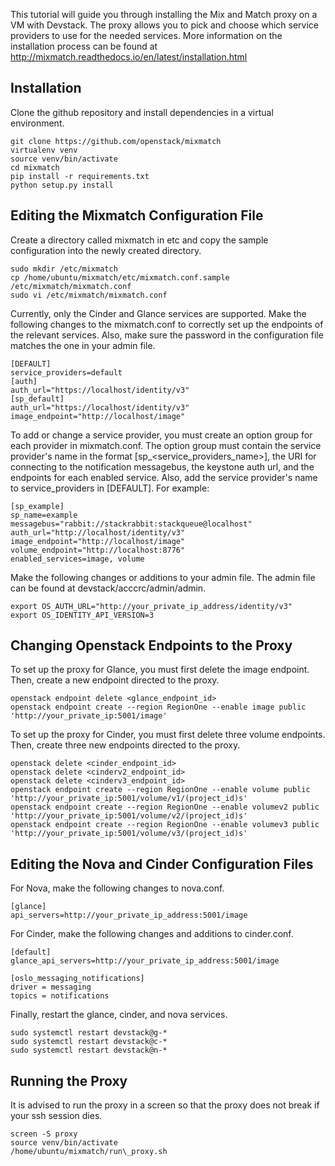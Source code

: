 This tutorial will guide you through installing the Mix and Match proxy on a VM with Devstack. The proxy allows you to pick and choose which service providers to use for the needed services. More information on the installation process can be found at http://mixmatch.readthedocs.io/en/latest/installation.html

## Installation
Clone the github repository and install dependencies in a virtual environment.
```
git clone https://github.com/openstack/mixmatch
virtualenv venv 
source venv/bin/activate
cd mixmatch
pip install -r requirements.txt 
python setup.py install 
```

## Editing the Mixmatch Configuration File
Create a directory called mixmatch in etc and copy the sample configuration into the newly created directory. 
```
sudo mkdir /etc/mixmatch
cp /home/ubuntu/mixmatch/etc/mixmatch.conf.sample /etc/mixmatch/mixmatch.conf 
sudo vi /etc/mixmatch/mixmatch.conf
```
Currently, only the Cinder and Glance services are supported. Make the following changes to the mixmatch.conf to correctly set up the endpoints of the relevant services. Also, make sure the password in the configuration file matches the one in your admin file.
```
[DEFAULT] 
service_providers=default
[auth]
auth_url="https://localhost/identity/v3"
[sp_default]
auth_url="https://localhost/identity/v3"
image_endpoint="http://localhost/image" 
```
To add or change a service provider, you must create an option group for each provider in mixmatch.conf. The option group must contain the service provider's name in the format [sp_<service_providers_name>], the URI for connecting to the notification messagebus, the keystone auth url, and the endpoints for each enabled service. Also, add the service provider's name to service_providers in [DEFAULT]. For example:
```
[sp_example]
sp_name=example
messagebus="rabbit://stackrabbit:stackqueue@localhost"
auth_url="http://localhost/identity/v3"
image_endpoint="http://localhost/image"
volume_endpoint="http://localhost:8776"
enabled_services=image, volume
```
Make the following changes or additions to your admin file. The admin file can be found at devstack/acccrc/admin/admin.
```
export OS_AUTH_URL="http://your_private_ip_address/identity/v3"
export OS_IDENTITY_API_VERSION=3
```

## Changing Openstack Endpoints to the Proxy
To set up the proxy for Glance, you must first delete the image endpoint. Then, create a new endpoint directed to the proxy.
```
openstack endpoint delete <glance_endpoint_id>
openstack endpoint create --region RegionOne --enable image public 'http://your_private_ip:5001/image'
```
To set up the proxy for Cinder, you must first delete three volume endpoints. Then, create three new endpoints directed to the proxy.
```
openstack delete <cinder_endpoint_id> 
openstack delete <cinderv2_endpoint_id>
openstack delete <cinderv3_endpoint_id>
openstack endpoint create --region RegionOne --enable volume public 'http://your_private_ip:5001/volume/v1/(project_id)s'
openstack endpoint create --region RegionOne --enable volumev2 public 'http://your_private_ip:5001/volume/v2/(project_id)s'
openstack endpoint create --region RegionOne --enable volumev3 public 'http://your_private_ip:5001/volume/v3/(project_id)s'
```

## Editing the Nova and Cinder Configuration Files
For Nova, make the following changes to nova.conf.
```
[glance]
api_servers=http://your_private_ip_address:5001/image 
```
For Cinder, make the following changes and additions to cinder.conf.
``` 
[default]
glance_api_servers=http://your_private_ip_address:5001/image 

[oslo_messaging_notifications]
driver = messaging
topics = notifications
```
Finally, restart the glance, cinder, and nova services.
```
sudo systemctl restart devstack@g-* 
sudo systemctl restart devstack@c-* 
sudo systemctl restart devstack@n-* 
```

## Running the Proxy
It is advised to run the proxy in a screen so that the proxy does not break if your ssh session dies.
```
screen -S proxy
source venv/bin/activate 
/home/ubuntu/mixmatch/run\_proxy.sh
```


